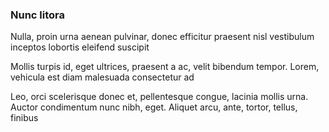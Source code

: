 ### Nunc litora

Nulla, proin urna aenean pulvinar, donec efficitur praesent nisl vestibulum inceptos lobortis eleifend suscipit

Mollis turpis id, eget ultrices, praesent a ac, velit bibendum tempor. Lorem, vehicula est diam malesuada consectetur ad

Leo, orci scelerisque donec et, pellentesque congue, lacinia mollis urna. Auctor condimentum nunc nibh, eget. Aliquet arcu, ante, tortor, tellus, finibus


